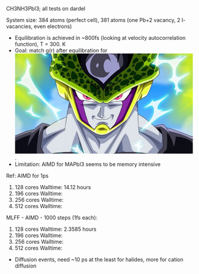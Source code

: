CH3NH3PbI3; all tests on dardel

System size: 384 atoms (perfect cell), 381 atoms (one Pb+2 vacancy, 2 I- vacancies, even electrons) 

- Equilibration is achieved in ~800fs (looking at velocity autocorrelation function), T = 300. K
- Goal: match g(r) after equilibration for ![perfect cell](./perfect_cell.jpeg "Perfect cell").
- Limitation: AIMD for MAPbI3 seems to be memory intensive

Ref: AIMD for 1ps
   1. 128 cores
   Walltime: 14.12 hours
   2. 196 cores
   Walltime: 
   3. 256 cores
   Walltime:
   4. 512 cores
   Walltime: 

MLFF - AIMD - 1000 steps (1fs each):
   1. 128 cores
   Walltime: 2.3585 hours
   2. 196 cores
   Walltime: 
   3. 256 cores
   Walltime: 
   4. 512 cores
   Walltime: 

- Diffusion events, need ~10 ps at the least for halides, more for cation diffusion
